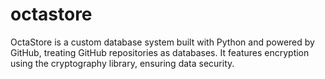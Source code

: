 # octastore
OctaStore is a custom database system built with Python and powered by GitHub, treating GitHub repositories as databases. It features encryption using the cryptography library, ensuring data security.
